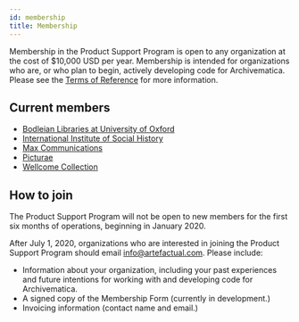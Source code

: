 ```yaml
---
id: membership
title: Membership
---
```


Membership in the Product Support Program is open to any organization at the
cost of $10,000 USD per year. Membership is intended for organizations who are,
or who plan to begin, actively developing code for Archivematica. Please see
the [Terms of Reference](terms-of-reference.md) for more information.

## Current members

* [Bodleian Libraries at University of Oxford](https://www.bodleian.ox.ac.uk/)
* [International Institute of Social History](https://iisg.amsterdam)
* [Max Communications](https://maxcommunications.co.uk/)
* [Picturae](https://picturae.com)
* [Wellcome Collection](https://wellcomecollection.org/)

## How to join

The Product Support Program will not be open to new members for the first six
months of operations, beginning in January 2020.

After July 1, 2020, organizations who are interested in joining the Product
Support Program should email info@artefactual.com. Please include:

* Information about your organization, including your past experiences and
  future intentions for working with and developing code for Archivematica.
* A signed copy of the Membership Form (currently in development.)
* Invoicing information (contact name and email.)
